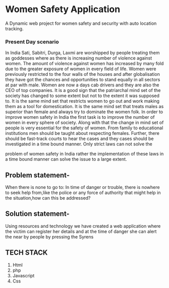 ﻿# Women Safety Application 
A Dynamic web project for women safety and security with auto location tracking.
### Present Day scenario

In India Sati, Sabitri, Durga, Laxmi are worshipped by
people treating them as goddesses where as there is
increasing number of violence against women. The
amount of violence against women has increased by many
fold due to the greater exposure of women in every field of
life. Women were previously restricted to the four walls of
the houses and after globalisation they have got the
chances and opportunities to stand equally in all sectors at
par with male. Women are now a days cab drivers and
they are also the CEO of top companies.
It is a good sign that the patriarchal mind set of the society
has changed to some extent but not to the extent it was
supposed to. It is the same mind set that restricts women
to go out and work making them as a tool for
domestication. It is the same mind set that treats males as
superior than female and always try to dominate the
women folk.
In order to improve women safety in India the first
task is to improve the number of women in every
sphere of society. Along with that the change in
mind set of people is very essential for the safety of
women. From family to educational institutions men
should be taught about respecting females. Further,
there should be fast-track courts to hear the cases
and they cases should be investigated in a time
bound manner. Only strict laws can not solve the

problem of women safety in India rather the
implementation of these laws in a time bound
manner can solve the issue to a large extent.

## Problem statement- 
When there is none to go to:
In time of danger or trouble, there is nowhere to
seek help from,like the police or any force of
authority that might help in the situation,how can this
be addressed?

## Solution statement-
 Using resources and technology we have created a
web application where the victim can register her
details and at the time of danger she can alert the
near by people by pressing the Syrens

## TECH STACK
1. Html
2. php
3. Javascript
4. Css
